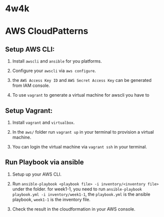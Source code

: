 # 4w4k

# AWS CloudPatterns

## Setup AWS CLI:

1. Install `awscli` and `ansible` for you platforms.

2. Configure your `awscli` via `aws configure`.

3. the `AWS Access Key ID` and `AWS Secret Access Key` can be generated from IAM console.

4. To use `vagrant` to generate a virtual machine for awscli you have to 


## Setup Vagrant:

1. Install `vagrant` and `virtualbox`.

2. In the `aws/` folder run `vagrant up` in your terminal to provision a virtual machine.

3. You can login the virtual machine via `vagrant ssh` in your terminal.


## Run Playbook via ansible

1. Setup up your AWS CLI.

2. Run `ansible-playbook <playbook file> -i inventory/<inventory file>` under the folder. for week1-1, you need to run `ansible-playbook playbook.yml -i inventory/week1-1`, the `playbook.yml` is the ansible playbook, `week1-1` is the inventory file.

3. Check the result in the cloudformation in your AWS console.
